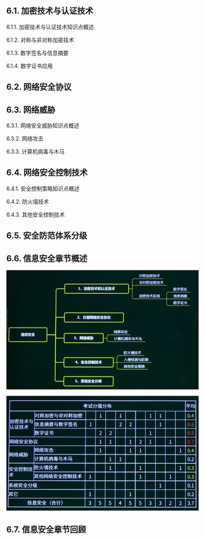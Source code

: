 ## 6.1. 加密技术与认证技术

6.1.1. 加密技术与认证技术知识点概述

6.1.2. 对称与非对称加密技术

6.1.3. 数字签名与信息摘要

6.1.4. 数字证书应用





## 6.2. 网络安全协议

## 6.3. 网络威胁

6.3.1. 网络安全威胁知识点概述

6.3.2. 网络攻击

6.3.3. 计算机病毒与木马

## 6.4. 网络安全控制技术

6.4.1. 安全控制策略知识点概述

6.4.2. 防火墙技术

6.4.3. 其他安全控制技术

## 6.5. 安全防范体系分级

## 6.6. 信息安全章节概述

![image-20231029211127256](assets/image-20231029211127256.png)

![image-20231029211136857](assets/image-20231029211136857.png)

## 6.7. 信息安全章节回顾